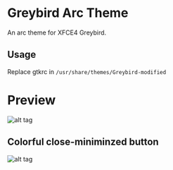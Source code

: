 # Greybird Arc Theme
An arc theme for XFCE4 Greybird.

## Usage
Replace gtkrc in `/usr/share/themes/Greybird-modified`

# Preview


![alt tag](https://raw.githubusercontent.com/lotusirous/Greybird-arc/master/Screenshot_2017-04-13_12-47-19.png)

## Colorful close-miniminzed button
![alt tag](https://raw.githubusercontent.com/lotusirous/Greybird-arc/master/Screenshot_2017-04-13_12-47-41.png)

